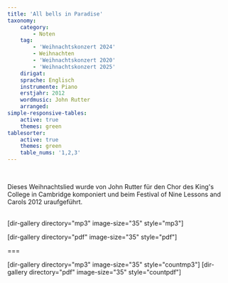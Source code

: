 ```yaml
---
title: 'All bells in Paradise'
taxonomy:
    category:
        - Noten
    tag:
        - 'Weihnachtskonzert 2024'
        - Weihnachten
        - 'Weihnachtskonzert 2020'
        - 'Weihnachtskonzert 2025'
    dirigat:
    sprache: Englisch
    instrumente: Piano
    erstjahr: 2012
    wordmusic: John Rutter 
    arranged:
simple-responsive-tables:
    active: true
    themes: green
tablesorter:
    active: true
    themes: green
    table_nums: '1,2,3'
---
```



</br>

Dieses Weihnachtslied wurde von John Rutter für den Chor des King's College in Cambridge komponiert und beim Festival of Nine Lessons and Carols 2012 uraufgeführt. 
</br>&nbsp;</br>


[dir-gallery directory="mp3" image-size="35" style="mp3"]

[dir-gallery directory="pdf" image-size="35" style="pdf"]

===

[dir-gallery directory="mp3" image-size="35" style="countmp3"]
[dir-gallery directory="pdf" image-size="35" style="countpdf"]